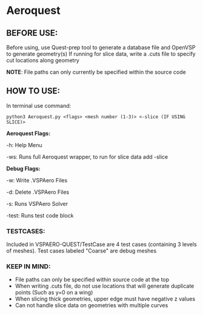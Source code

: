 # Aeroquest

## BEFORE USE:
Before using, use Quest-prep tool to generate a database file and OpenVSP to generate geometry(s) 
If running for slice data, write a .cuts file to specify cut locations along geometry

<b>NOTE</b>: File paths can only currently be specified within the source code

## HOW TO USE:
In terminal use command:

```
python3 Aeroquest.py <flags> <mesh number (1-3)> <-slice (IF USING SLICE)>
```

<b>Aeroquest Flags:</b>

-h: Help Menu

-ws: Runs full Aeroquest wrapper, to run for slice data add -slice

<b>Debug Flags:</b>

-w: Write .VSPAero Files

-d: Delete .VSPAero Files

-s: Runs VSPAero Solver

-test: Runs test code block

### TESTCASES:
Included in VSPAERO-QUEST/TestCase are 4 test cases (containing 3 levels of meshes). 
Test cases labeled "Coarse" are debug meshes

### KEEP IN MIND:
* File paths can only be specified within source code at the top 
* When writing .cuts file, do not use locations that will generate duplicate points (Such as y=0 on a wing)
* When slicing thick geometries, upper edge must have negative z values
* Can not handle slice data on geometries with multiple curves
